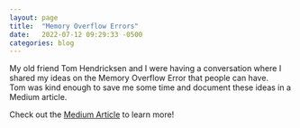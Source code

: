 ```yaml
---
layout: page
title:  "Memory Overflow Errors"
date:   2022-07-12 09:29:33 -0500
categories: blog
---
```

My old friend Tom Hendricksen and I were having a conversation where I shared my ideas on the Memory Overflow Error that people can have.  
Tom was kind enough to save me some time and document these ideas in a Medium article.

Check out the [Medium Article][medium-article] to learn more!

[medium-article]: https://medium.com/@TomHenricksen/stop-the-memory-overflow-error-like-stackoverflow-for-humans-54c97de78e7f
